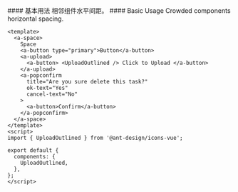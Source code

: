 <cn>
#### 基本用法
相邻组件水平间距。
</cn>

<us>
#### Basic Usage
Crowded components horizontal spacing.
</us>

```vue
<template>
  <a-space>
    Space
    <a-button type="primary">Button</a-button>
    <a-upload>
      <a-button> <UploadOutlined /> Click to Upload </a-button>
    </a-upload>
    <a-popconfirm
      title="Are you sure delete this task?"
      ok-text="Yes"
      cancel-text="No"
    >
      <a-button>Confirm</a-button>
    </a-popconfirm>
  </a-space>
</template>
<script>
import { UploadOutlined } from '@ant-design/icons-vue';

export default {
  components: {
    UploadOutlined,
  },
};
</script>
```
